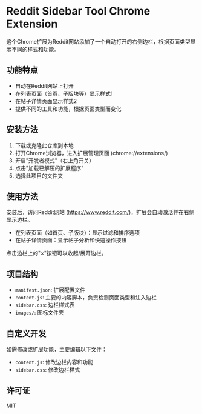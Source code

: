 # Reddit Sidebar Tool Chrome Extension

这个Chrome扩展为Reddit网站添加了一个自动打开的右侧边栏，根据页面类型显示不同的样式和功能。

## 功能特点

- 自动在Reddit网站上打开
- 在列表页面（首页、子版块等）显示样式1
- 在帖子详情页面显示样式2
- 提供不同的工具和功能，根据页面类型而变化

## 安装方法

1. 下载或克隆此仓库到本地
2. 打开Chrome浏览器，进入扩展管理页面 (chrome://extensions/)
3. 开启"开发者模式"（右上角开关）
4. 点击"加载已解压的扩展程序"
5. 选择此项目的文件夹

## 使用方法

安装后，访问Reddit网站 (https://www.reddit.com/)，扩展会自动激活并在右侧显示边栏。

- 在列表页面（如首页、子版块）：显示过滤和排序选项
- 在帖子详情页面：显示帖子分析和快速操作按钮

点击边栏上的"×"按钮可以收起/展开边栏。

## 项目结构

- `manifest.json`: 扩展配置文件
- `content.js`: 主要的内容脚本，负责检测页面类型和注入边栏
- `sidebar.css`: 边栏样式表
- `images/`: 图标文件夹

## 自定义开发

如需修改或扩展功能，主要编辑以下文件：

- `content.js`: 修改边栏内容和功能
- `sidebar.css`: 修改边栏样式

## 许可证

MIT
